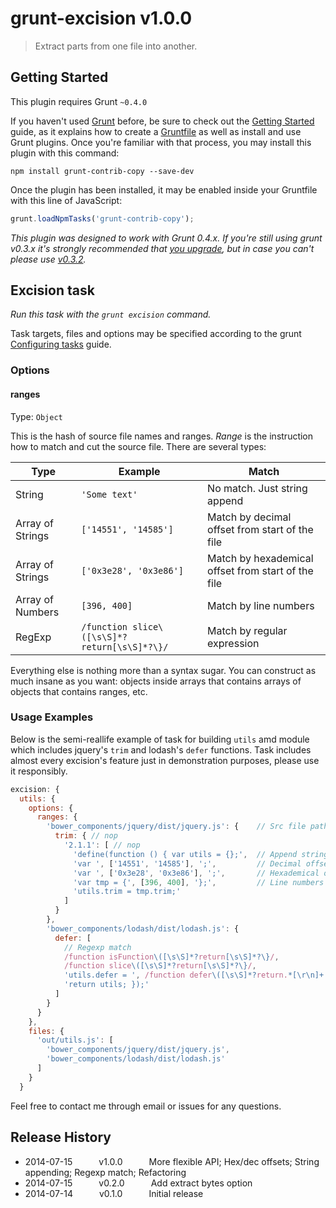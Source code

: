 # grunt-excision v1.0.0

> Extract parts from one file into another.


## Getting Started

This plugin requires Grunt `~0.4.0`

If you haven't used [Grunt](http://gruntjs.com/) before, be sure to check out the [Getting Started](http://gruntjs.com/getting-started) guide, as it explains how to create a [Gruntfile](http://gruntjs.com/sample-gruntfile) as well as install and use Grunt plugins. Once you're familiar with that process, you may install this plugin with this command:

```shell
npm install grunt-contrib-copy --save-dev
```

Once the plugin has been installed, it may be enabled inside your Gruntfile with this line of JavaScript:

```js
grunt.loadNpmTasks('grunt-contrib-copy');
```

*This plugin was designed to work with Grunt 0.4.x. If you're still using grunt v0.3.x it's strongly recommended that [you upgrade](http://gruntjs.com/upgrading-from-0.3-to-0.4), but in case you can't please use [v0.3.2](https://github.com/gruntjs/grunt-contrib-copy/tree/grunt-0.3-stable).*


## Excision task

_Run this task with the `grunt excision` command._

Task targets, files and options may be specified according to the grunt [Configuring tasks](http://gruntjs.com/configuring-tasks) guide.


### Options

#### ranges

Type: `Object`

This is the hash of source file names and ranges. _Range_ is the instruction how to match and cut the source file. There are several types:

Type | Example |  Match
-----|---------|-------
String | `'Some text'` | No match. Just string append
Array of Strings | `['14551', '14585']` | Match by decimal offset from start of the file
Array of Strings | `['0x3e28', '0x3e86']` | Match by hexademical offset from start of the file
Array of Numbers | `[396, 400]` | Match by line numbers
RegExp | `/function slice\([\s\S]*?return[\s\S]*?\}/` | Match by regular expression

Everything else is nothing more than a syntax sugar. You can construct as much insane as you want: objects inside arrays that contains arrays of objects that contains ranges, etc.


### Usage Examples

Below is the semi-reallife example of task for building `utils` amd module which includes jquery's `trim` and lodash's `defer` functions. Task includes almost every excision's feature just in demonstration purposes, please use it responsibly.

```js
excision: {
  utils: {
    options: {
      ranges: {
        'bower_components/jquery/dist/jquery.js': {    // Src file path
          trim: { // nop
            '2.1.1': [ // nop
              'define(function () { var utils = {};',  // Append string
              'var ', ['14551', '14585'], ';',         // Decimal offset
              'var ', ['0x3e28', '0x3e86'], ';',       // Hexademical offset
              'var tmp = {', [396, 400], '};',         // Line numbers range
              'utils.trim = tmp.trim;'
            ]
          }
        },
        'bower_components/lodash/dist/lodash.js': {
          defer: [
            // Regexp match
            /function isFunction\([\s\S]*?return[\s\S]*?\}/,
            /function slice\([\s\S]*?return[\s\S]*?\}/,
            'utils.defer = ', /function defer\([\s\S]*?return.*[\r\n]+.*\}/, ';',
            'return utils; });'
          ]
        }
      }
    },
    files: {
      'out/utils.js': [
        'bower_components/jquery/dist/jquery.js',
        'bower_components/lodash/dist/lodash.js'
      ]
    }
  }
```

Feel free to contact me through email or issues for any questions.


## Release History

 * 2014-07-15   v1.0.0   More flexible API; Hex/dec offsets; String appending; Regexp match; Refactoring
 * 2014-07-15   v0.2.0   Add extract bytes option
 * 2014-07-14   v0.1.0   Initial release
